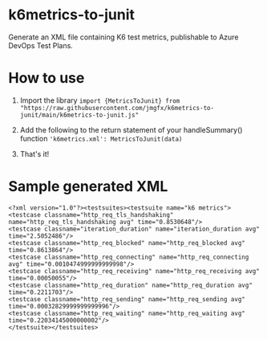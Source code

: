 # k6metrics-to-junit
Generate an XML file containing K6 test metrics, publishable to Azure DevOps Test Plans.

# How to use
1. Import the library
```import {MetricsToJunit} from "https://raw.githubusercontent.com/jmgfx/k6metrics-to-junit/main/k6metrics-to-junit.js"```

2. Add the following to the return statement of your handleSummary() function
```'k6metrics.xml': MetricsToJunit(data)```

3. That's it!

# Sample generated XML
```
<?xml version="1.0"?><testsuites><testsuite name="k6 metrics">
<testcase classname="http_req_tls_handshaking" name="http_req_tls_handshaking avg" time="0.8530648"/>
<testcase classname="iteration_duration" name="iteration_duration avg" time="2.5052486"/>
<testcase classname="http_req_blocked" name="http_req_blocked avg" time="0.8613864"/>
<testcase classname="http_req_connecting" name="http_req_connecting avg" time="0.0010474999999999998"/>
<testcase classname="http_req_receiving" name="http_req_receiving avg" time="0.00050055"/>
<testcase classname="http_req_duration" name="http_req_duration avg" time="0.2211703"/>
<testcase classname="http_req_sending" name="http_req_sending avg" time="0.00032829999999999996"/>
<testcase classname="http_req_waiting" name="http_req_waiting avg" time="0.22034145000000002"/>
</testsuite></testsuites>
```
